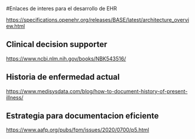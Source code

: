 #Enlaces de interes para el desarrollo de EHR

https://specifications.openehr.org/releases/BASE/latest/architecture_overview.html

## Clinical decision supporter

https://www.ncbi.nlm.nih.gov/books/NBK543516/

## Historia de enfermedad actual

https://www.medisysdata.com/blog/how-to-document-history-of-present-illness/

## Estrategia para documentacion eficiente

https://www.aafp.org/pubs/fpm/issues/2020/0700/p5.html
